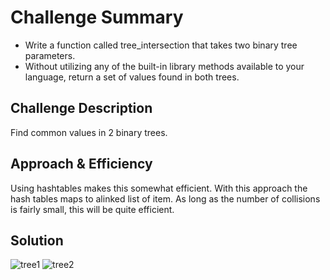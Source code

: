 # Challenge Summary
* Write a function called tree_intersection that takes two binary tree parameters.
* Without utilizing any of the built-in library methods available to your language, return a set of values found in both trees.

## Challenge Description
Find common values in 2 binary trees.

## Approach & Efficiency
Using hashtables makes this somewhat efficient. With this approach the hash tables maps to alinked list of item. As long as the number of collisions is fairly small, this will be quite efficient. 

## Solution
![tree1](https://codefellows.github.io/common_curriculum/data_structures_and_algorithms/Code_401/class-32/BT1.PNG)
![tree2](https://codefellows.github.io/common_curriculum/data_structures_and_algorithms/Code_401/class-32/BT2.PNG)
